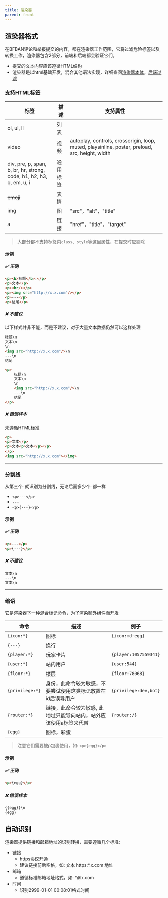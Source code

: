 ```yaml
---
title: 渲染器
parent: front
---
```


## 渲染器格式

在BFBAN评论和举报提交的内容，都在渲染器工作范围，它将过滤危险标签以及转换工作，渲染器包含2部分，前端和后端都会验证它们。

- 提交的文本内容应该遵循HTML结构
- 渲染器是以html基础开发，混合其他语法实现，详细查阅[渲染器本体](https://github.com/BFBAN/bfban-website/blob/master/front/src/components/Html.vue)，[后端过滤](https://github.com/BFBAN/bfban-website/blob/master/backend/lib/user.js)

### 支持HTML标签

| 标签                                                                  | 描述   | 支持属性                                                                                           |
|---------------------------------------------------------------------|------|------------------------------------------------------------------------------------------------|
| ol, ul, li                                                          | 列表   |                                                                                                |
| video                                                               | 视频   | autoplay, controls, crossorigin, loop, muted, playsinline, poster, preload, src, height, width |
| div, pre, p, span, b, br, hr, strong, code, h1, h2, h3, q, em, u, i | 通用标签 |                                                                                                |
| ~~emoji~~                                                           | 表情   |                                                                                                |
| img                                                                 | 图    | "src"，"alt"，"title"                                                                            |
| a                                                                   | 链接   | "href"，"title"，"target"                                                                        |

> 大部分都不支持标签内`class`、`style`等这里属性，在提交时应剔除

#### 示例

##### ✅ 正确

```html
<p><b>标题</b>:</p>
<p>文本</p>
<p><br/></p>
<p><img src="http://x.x.com"/></p>
<p>---</p>
<p>结尾</p>
```

##### ❌ 不建议

以下样式并非不能，而是不建议，对于大量文本数据仍然可以这样处理

```html
标题\n
文本\n
\n
<img src="http://x.x.com"/>\n
---\n
结尾
```

```html
<p>
    标题\n
    文本\n
    \n
    <img src="http://x.x.com"/>\n
    ---\n
    结尾
</p>
```

##### ❌ 错误样本

未遵循HTML标准

```html
<p>
<p>文本</p>
<p>文本<p>文本</p></p>
</p>
<img src="http://x.x.com"></img>
```

----

### 分割线

从第三个`-`就识别为分割线，无论后面多少个`-`都一样

* ```<p>---</p>```
* ```---```
* ```<p>{---}</p>```

#### 示例

##### ✅ 正确

```html
<p>---</p>
<p>{---}</p>
```

##### ❌ 不建议

```html
文本\n
---\n
文本\n
```

----

### 缩语

它是渲染器下一种混合标记命令，为了渲染额外组件而开发

| 命令              | 描述                                 | 例子                    |
|-----------------|------------------------------------|-----------------------|
| `{icon:*}`      | 图标                                 | `{icon:md-egg}`       |
| `{---}`         | 换行                                 |                       |
| `{player:*}`    | 玩家卡片                               | `{player:1057559341}` |
| `{user:*}`      | 站内用户                               | `{user:544}`          |
| `{floor:*}`     | 楼层                                 | `{floor:78068}`       |
| `{privilege:*}` | 身份，此命令较为敏感，不要尝试使用这类标记放置在id后误导用户    | `{privilege:dev,bot}` |
| `{router:*}`    | 链接，此命令较为敏感, 此地址只能导向站内，站外应该使用a标签来代替 | `{router:/}`          |
| `{egg}`         | 图标，彩蛋                              |                       |

> 注意它们需要被p包裹使用，如: ```<p>{egg}</p>```

#### 示例

##### ✅ 正确

```html
<p>{egg}</p>
```

##### ❌ 错误样本

```html
{{egg}}\n
{egg}
```

## 自动识别

渲染器提供链接和邮箱地址的识别转换，需要遵循几个标准:

* 链接
    * https协议开通
    * 建议链接前后空格，如: 文本 https:*.x.com 地址
* 邮箱
    * 遵循标准邮箱地址格式，如: *@x.com
* 时间
    * 识别2999-01-01 00:08:01格式时间
